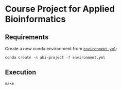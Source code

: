 # Course Project for Applied Bioinformatics

## Requirements
Create a new conda environment from [`environment.yml`](./environment.yml):

```
conda create -n abi-project -f environment.yml
```

## Execution

```
make
```